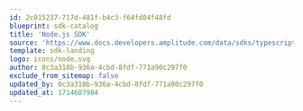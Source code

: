 ```yaml
---
id: 2c015237-717d-481f-b4c3-f64fd04f48fd
blueprint: sdk-catalog
title: 'Node.js SDK'
source: 'https://www.docs.developers.amplitude.com/data/sdks/typescript-node/'
template: sdk-landing
logo: icons/node.svg
author: 0c3a318b-936a-4cbd-8fdf-771a90c297f0
exclude_from_sitemap: false
updated_by: 0c3a318b-936a-4cbd-8fdf-771a90c297f0
updated_at: 1714687984
---
```

